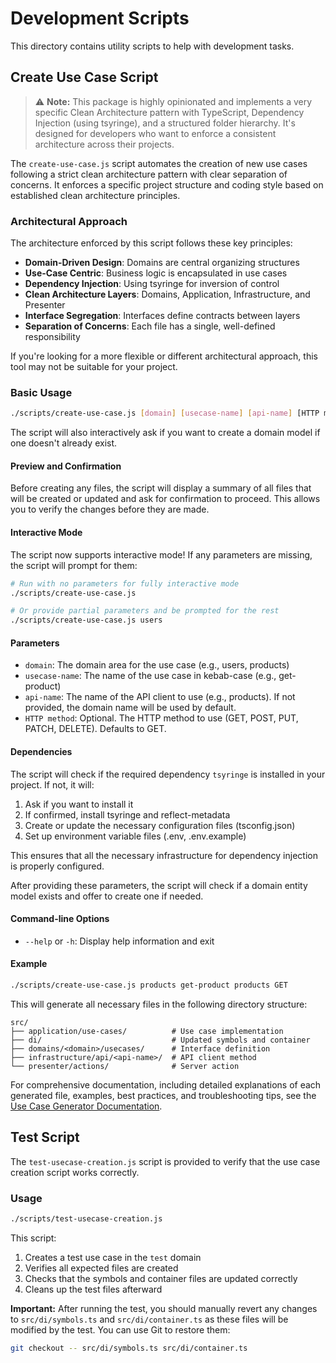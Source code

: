# Development Scripts

This directory contains utility scripts to help with development tasks.

## Create Use Case Script

> ⚠️ **Note:** This package is highly opinionated and implements a very specific Clean Architecture pattern with TypeScript, Dependency Injection (using tsyringe), and a structured folder hierarchy. It's designed for developers who want to enforce a consistent architecture across their projects.

The `create-use-case.js` script automates the creation of new use cases following a strict clean architecture pattern with clear separation of concerns. It enforces a specific project structure and coding style based on established clean architecture principles.

### Architectural Approach

The architecture enforced by this script follows these key principles:

- **Domain-Driven Design**: Domains are central organizing structures
- **Use-Case Centric**: Business logic is encapsulated in use cases
- **Dependency Injection**: Using tsyringe for inversion of control
- **Clean Architecture Layers**: Domains, Application, Infrastructure, and Presenter
- **Interface Segregation**: Interfaces define contracts between layers
- **Separation of Concerns**: Each file has a single, well-defined responsibility

If you're looking for a more flexible or different architectural approach, this tool may not be suitable for your project.

### Basic Usage

```bash
./scripts/create-use-case.js [domain] [usecase-name] [api-name] [HTTP method]
```

The script will also interactively ask if you want to create a domain model if one doesn't already exist.

#### Preview and Confirmation

Before creating any files, the script will display a summary of all files that will be created or updated and ask for confirmation to proceed. This allows you to verify the changes before they are made.

#### Interactive Mode

The script now supports interactive mode! If any parameters are missing, the script will prompt for them:

```bash
# Run with no parameters for fully interactive mode
./scripts/create-use-case.js

# Or provide partial parameters and be prompted for the rest
./scripts/create-use-case.js users
```

#### Parameters

- `domain`: The domain area for the use case (e.g., users, products)
- `usecase-name`: The name of the use case in kebab-case (e.g., get-product)
- `api-name`: The name of the API client to use (e.g., products). If not provided, the domain name will be used by default.
- `HTTP method`: Optional. The HTTP method to use (GET, POST, PUT, PATCH, DELETE). Defaults to GET.

#### Dependencies

The script will check if the required dependency `tsyringe` is installed in your project. If not, it will:
1. Ask if you want to install it
2. If confirmed, install tsyringe and reflect-metadata
3. Create or update the necessary configuration files (tsconfig.json)
4. Set up environment variable files (.env, .env.example)

This ensures that all the necessary infrastructure for dependency injection is properly configured.

After providing these parameters, the script will check if a domain entity model exists and offer to create one if needed.

#### Command-line Options

- `--help` or `-h`: Display help information and exit

#### Example

```bash
./scripts/create-use-case.js products get-product products GET
```

This will generate all necessary files in the following directory structure:
```
src/
├── application/use-cases/          # Use case implementation
├── di/                             # Updated symbols and container
├── domains/<domain>/usecases/      # Interface definition
├── infrastructure/api/<api-name>/  # API client method
└── presenter/actions/              # Server action
```

For comprehensive documentation, including detailed explanations of each generated file, examples, best practices, and troubleshooting tips, see the [Use Case Generator Documentation](./DOCUMENTATION.md).

## Test Script

The `test-usecase-creation.js` script is provided to verify that the use case creation script works correctly.

### Usage

```bash
./scripts/test-usecase-creation.js
```

This script:

1. Creates a test use case in the `test` domain
2. Verifies all expected files are created
3. Checks that the symbols and container files are updated correctly
4. Cleans up the test files afterward

**Important:** After running the test, you should manually revert any changes to `src/di/symbols.ts` and `src/di/container.ts` as these files will be modified by the test. You can use Git to restore them:

```bash
git checkout -- src/di/symbols.ts src/di/container.ts
```
